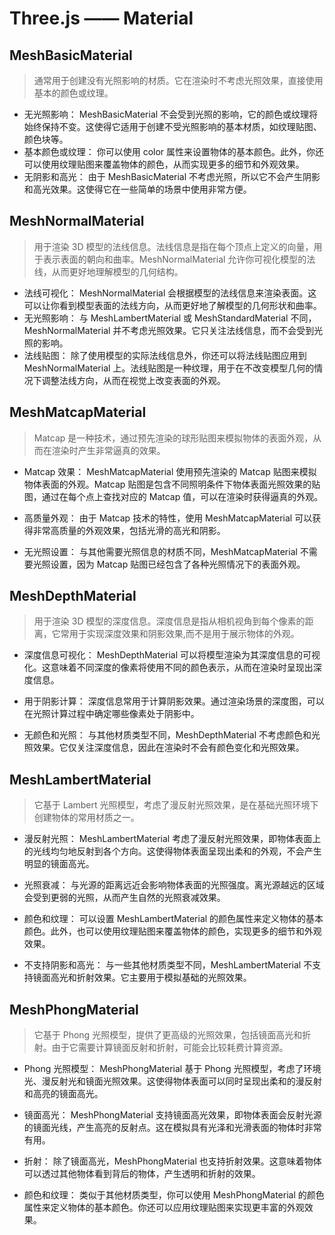 # Three.js —— Material

## MeshBasicMaterial

> 通常用于创建没有光照影响的材质。它在渲染时不考虑光照效果，直接使用基本的颜色或纹理。

- 无光照影响： MeshBasicMaterial 不会受到光照的影响，它的颜色或纹理将始终保持不变。这使得它适用于创建不受光照影响的基本材质，如纹理贴图、颜色块等。
- 基本颜色或纹理： 你可以使用 color 属性来设置物体的基本颜色。此外，你还可以使用纹理贴图来覆盖物体的颜色，从而实现更多的细节和外观效果。
- 无阴影和高光： 由于 MeshBasicMaterial 不考虑光照，所以它不会产生阴影和高光效果。这使得它在一些简单的场景中使用非常方便。

## MeshNormalMaterial

> 用于渲染 3D 模型的法线信息。法线信息是指在每个顶点上定义的向量，用于表示表面的朝向和曲率。MeshNormalMaterial 允许你可视化模型的法线，从而更好地理解模型的几何结构。

- 法线可视化： MeshNormalMaterial 会根据模型的法线信息来渲染表面。这可以让你看到模型表面的法线方向，从而更好地了解模型的几何形状和曲率。
- 无光照影响： 与 MeshLambertMaterial 或 MeshStandardMaterial 不同，MeshNormalMaterial 并不考虑光照效果。它只关注法线信息，而不会受到光照的影响。
- 法线贴图： 除了使用模型的实际法线信息外，你还可以将法线贴图应用到 MeshNormalMaterial 上。法线贴图是一种纹理，用于在不改变模型几何的情况下调整法线方向，从而在视觉上改变表面的外观。

## MeshMatcapMaterial

> Matcap 是一种技术，通过预先渲染的球形贴图来模拟物体的表面外观，从而在渲染时产生非常逼真的效果。

- Matcap 效果： MeshMatcapMaterial 使用预先渲染的 Matcap 贴图来模拟物体表面的外观。Matcap 贴图是包含不同照明条件下物体表面光照效果的贴图，通过在每个点上查找对应的 Matcap 值，可以在渲染时获得逼真的外观。

- 高质量外观： 由于 Matcap 技术的特性，使用 MeshMatcapMaterial 可以获得非常高质量的外观效果，包括光滑的高光和阴影。

- 无光照设置： 与其他需要光照信息的材质不同，MeshMatcapMaterial 不需要光照设置，因为 Matcap 贴图已经包含了各种光照情况下的表面外观。

## MeshDepthMaterial

> 用于渲染 3D 模型的深度信息。深度信息是指从相机视角到每个像素的距离，它常用于实现深度效果和阴影效果,而不是用于展示物体的外观。

- 深度信息可视化： MeshDepthMaterial 可以将模型渲染为其深度信息的可视化。这意味着不同深度的像素将使用不同的颜色表示，从而在渲染时呈现出深度信息。

- 用于阴影计算： 深度信息常用于计算阴影效果。通过渲染场景的深度图，可以在光照计算过程中确定哪些像素处于阴影中。

- 无颜色和光照： 与其他材质类型不同，MeshDepthMaterial 不考虑颜色和光照效果。它仅关注深度信息，因此在渲染时不会有颜色变化和光照效果。

## MeshLambertMaterial

> 它基于 Lambert 光照模型，考虑了漫反射光照效果，是在基础光照环境下创建物体的常用材质之一。

- 漫反射光照： MeshLambertMaterial 考虑了漫反射光照效果，即物体表面上的光线均匀地反射到各个方向。这使得物体表面呈现出柔和的外观，不会产生明显的镜面高光。

- 光照衰减： 与光源的距离远近会影响物体表面的光照强度。离光源越远的区域会受到更弱的光照，从而产生自然的光照衰减效果。

- 颜色和纹理： 可以设置 MeshLambertMaterial 的颜色属性来定义物体的基本颜色。此外，也可以使用纹理贴图来覆盖物体的颜色，实现更多的细节和外观效果。

- 不支持阴影和高光： 与一些其他材质类型不同，MeshLambertMaterial 不支持镜面高光和折射效果。它主要用于模拟基础的光照效果。

## MeshPhongMaterial

> 它基于 Phong 光照模型，提供了更高级的光照效果，包括镜面高光和折射。由于它需要计算镜面反射和折射，可能会比较耗费计算资源。

- Phong 光照模型： MeshPhongMaterial 基于 Phong 光照模型，考虑了环境光、漫反射光和镜面光照效果。这使得物体表面可以同时呈现出柔和的漫反射和高亮的镜面高光。

- 镜面高光： MeshPhongMaterial 支持镜面高光效果，即物体表面会反射光源的镜面光线，产生高亮的反射点。这在模拟具有光泽和光滑表面的物体时非常有用。

- 折射： 除了镜面高光，MeshPhongMaterial 也支持折射效果。这意味着物体可以透过其他物体看到背后的物体，产生透明和折射的效果。

- 颜色和纹理： 类似于其他材质类型，你可以使用 MeshPhongMaterial 的颜色属性来定义物体的基本颜色。你还可以应用纹理贴图来实现更丰富的外观效果。
